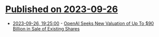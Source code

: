 # [Published on 2023-09-26](index.md)

* [2023-09-26, 19:25:00](https://tech.slashdot.org/story/23/09/26/1925244/openai-seeks-new-valuation-of-up-to-90-billion-in-sale-of-existing-shares?utm_source=rss1.0mainlinkanon&utm_medium=feed) - [OpenAI Seeks New Valuation of Up To $90 Billion in Sale of Existing Shares](https://tech.slashdot.org/story/23/09/26/1925244/openai-seeks-new-valuation-of-up-to-90-billion-in-sale-of-existing-shares?utm_source=rss1.0mainlinkanon&utm_medium=feed)

